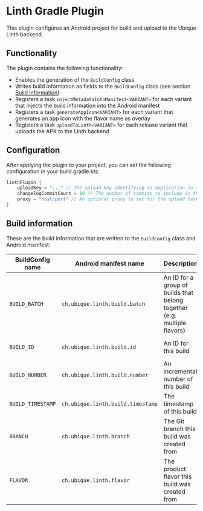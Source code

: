 # Linth Gradle Plugin

This plugin configures an Android project for build and upload to the Ubique Linth backend.

## Functionality

The plugin contains the following functionality:

* Enables the generation of the `BuildConfig` class
* Writes build information as fields to the `BuildConfig` class (see section [Build information](#build-information))
* Registers a task `injectMetadataIntoManifest<VARIANT>` for each variant that injects the build information into the Android
  manifest
* Registers a task `generateAppIcon<VARIANT>` for each variant that generates an app icon with the flavor name as overlay
* Registers a task `uploadToLinth<VARIANT>` for each release variant that uploads the APK to the Linth backend

## Configuration

After applying the plugin to your project, you can set the following configuration in your build.gradle.kts:

```kotlin
linthPlugin {
	uploadKey = "..." // The upload key identifying an application in the Linth backend (required)
	changelogCommitCount = 10 // The number of commits to include in the changelog (optional, defaults to 10)
	proxy = "host:port" // An optional proxy to set for the upload task. Use for local debugging only
}
```

## Build information

These are the build information that are written to the `BuildConfig` class and Android manifest:

| BuildConfig name  | Android manifest name             | Description                                                              | Value                                                                       |
|-------------------|-----------------------------------|--------------------------------------------------------------------------|-----------------------------------------------------------------------------|
| `BUILD_BATCH`     | `ch.ubique.linth.build.batch`     | An ID for a group of builds that belong together (e.g. multiple flavors) | `build_batch` Gradle property, defaults to `0`                              |
| `BUILD_ID`        | `ch.ubique.linth.build.id`        | An ID for this build                                                     | `build_id` or `ubappid` Gradle property, defaults to `localbuild`           |
| `BUILD_NUMBER`    | `ch.ubique.linth.build.number`    | An incremental number of this build                                      | `build_number` Gradle property, defaults to `0`                             |
| `BUILD_TIMESTAMP` | `ch.ubique.linth.build.timestamp` | The timestamp of this build                                              | `build_timestamp` Gradle property, defaults to `System.currentTimeMillis()` |
| `BRANCH`          | `ch.ubique.linth.branch`          | The Git branch this build was created from                               | `branch` Gradle property, defaults to calling the systems Git command line  |
| `FLAVOR`          | `ch.ubique.linth.flavor`          | The product flavor this build was created from                           | Product flavor name of the variant that started the gradle task             |